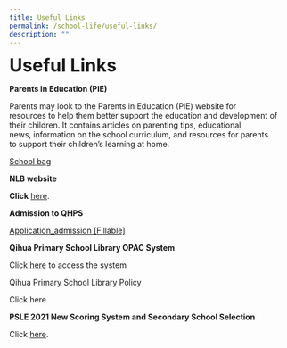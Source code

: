```yaml
---
title: Useful Links
permalink: /school-life/useful-links/
description: ""
---
```

**<font size=6>Useful Links</font>**

**Parents in Education (PiE)**

Parents may look to the Parents in Education (PiE) website for  
resources to help them better support the education and development of  
their children. It contains articles on parenting tips, educational  
news, information on the school curriculum, and resources for parents  
to support their children’s learning at home.

[School bag](https://www.schoolbag.edu.sg/)


**NLB website**

**Click** [here](https://childrenandteens.nlb.gov.sg/).


**Admission to QHPS**

[Application\_admission \[Fillable\]](/files/Application_admission-Fillable.pdf)


**Qihua Primary School Library OPAC System**

Click [here](https://schoolibrary.moe.edu.sg/qihuapri/cgi-bin/spydus.exe/MSGTRN/WPAC/HOME) to access the system

Qihua Primary School Library Policy

Click here
[](/files/School%20Library%20Policy%20for%20student%20handbook%20updated%204%20Oct%202022.pdf)
[](/files/School%20Library%20Policy%20for%20student%20handbook%20updated%204%20Oct%202022.pdf)


**PSLE 2021 New Scoring System and Secondary School Selection**

Click [here](https://www.moe.gov.sg/microsites/psle-fsbb/index.html).